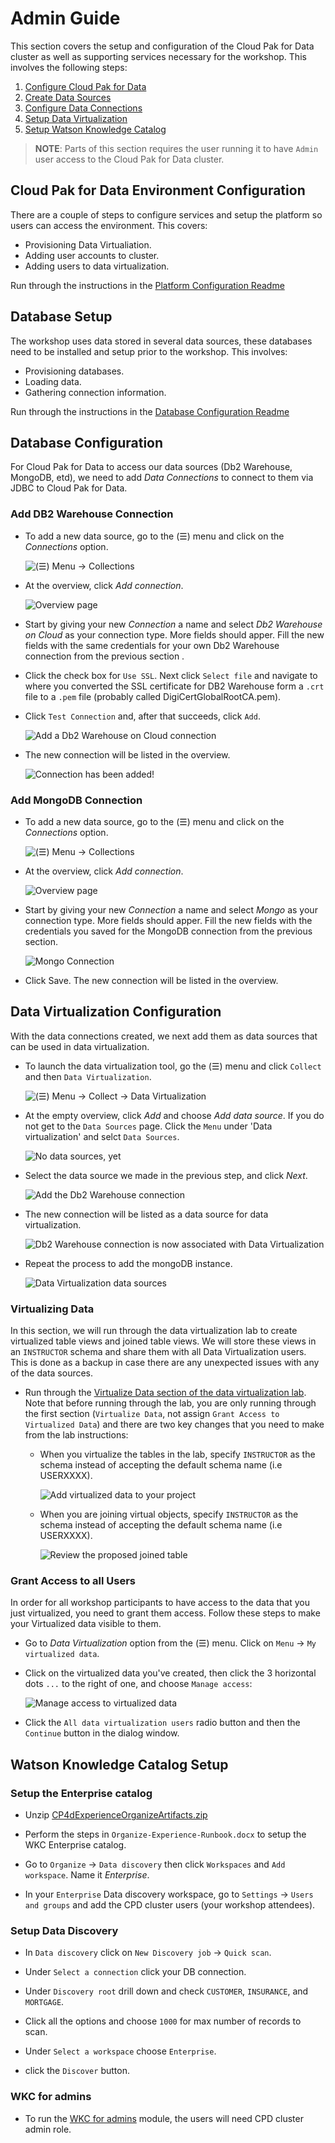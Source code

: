 # Admin Guide

This section covers the setup and configuration of the Cloud Pak for Data cluster as well as supporting services necessary for the workshop. This involves the following steps:

1. [Configure Cloud Pak for Data](#cloud-pak-for-data-environment-configuration)
1. [Create Data Sources](#database-setup)
1. [Configure Data Connections](#database-configuration)
1. [Setup Data Virtualization](#data-virtualization-configuration)
1. [Setup Watson Knowledge Catalog](#watson-knowledge-catalog-setup)

> **NOTE**: Parts of this section requires the user running it to have `Admin` user access to the Cloud Pak for Data cluster.

## Cloud Pak for Data Environment Configuration

There are a couple of steps to configure services and setup the platform so users can access the environment. This covers:

* Provisioning Data Virtualiation.
* Adding user accounts to cluster.
* Adding users to data virtualization.

Run through the instructions in the [Platform Configuration Readme](PlatformConfiguration.md)

## Database Setup

The workshop uses data stored in several data sources, these databases need to be installed and setup prior to the workshop. This involves:

* Provisioning databases.
* Loading data.
* Gathering connection information.

Run through the instructions in the [Database Configuration Readme](DatabaseConfiguration.md)

## Database Configuration

For Cloud Pak for Data to access our data sources (Db2 Warehouse, MongoDB, etd), we need to add *Data Connections* to connect to them via JDBC to Cloud Pak for Data.

### Add DB2 Warehouse Connection

* To add a new data source, go to the (☰) menu and click on the *Connections* option.

  ![(☰) Menu -> Collections](../.gitbook/assets/images/connections/conn-menu.png)

* At the overview, click *Add connection*.

  ![Overview page](../.gitbook/assets/images/connections/conn-overview-empty.png)

* Start by giving your new *Connection* a name and select *Db2 Warehouse on Cloud* as your connection type. More fields should apper. Fill the new fields with the same credentials for your own Db2 Warehouse connection from the previous section .

* Click the check box for `Use SSL`. Next click `Select file` and navigate to where you converted the SSL certificate for DB2 Warehouse form a `.crt` file to a `.pem` file (probably called DigiCertGlobalRootCA.pem).

* Click `Test Connection` and, after that succeeds, click `Add`.

  ![Add a Db2 Warehouse on Cloud connection](../.gitbook/assets/images/connections/conn-details.png)

* The new connection will be listed in the overview.

  ![Connection has been added!](../.gitbook/assets/images/connections/conn-overview-db2.png)

### Add MongoDB Connection

* To add a new data source, go to the (☰) menu and click on the *Connections* option.

  ![(☰) Menu -> Collections](../.gitbook/assets/images/connections/conn-menu.png)

* At the overview, click *Add connection*.

  ![Overview page](../.gitbook/assets/images/connections/conn-overview-empty.png)

* Start by giving your new *Connection* a name and select *Mongo* as your connection type. More fields should apper. Fill the new fields with the credentials you saved for the MongoDB connection from the previous section.

  ![Mongo Connection](../.gitbook/assets/images/connections/mongodb-connection.png)

* Click Save. The new connection will be listed in the overview.

## Data Virtualization Configuration

With the data connections created, we next add them as data sources that can be used in data virtualization.

* To launch the data virtualization tool, go the (☰) menu and click `Collect` and then `Data Virtualization`.

  ![(☰) Menu -> Collect -> Data Virtualization](../.gitbook/assets/images/dv/dv-menu.png)

* At the empty overview, click *Add* and choose *Add data source*. If you do not get to the `Data Sources` page. Click the `Menu` under 'Data virtualization' and selct `Data Sources`.

  ![No data sources, yet](../.gitbook/assets/images/dv/dv-data-sources-empty.png)

* Select the data source we made in the previous step, and click *Next*.

  ![Add the Db2 Warehouse connection](../.gitbook/assets/images/dv/dv-data-sources-add.png)

* The new connection will be listed as a data source for data virtualization.

  ![Db2 Warehouse connection is now associated with Data Virtualization](../.gitbook/assets/images/dv/dv-data-sources-shown.png)

* Repeat the process to add the mongoDB instance.

  ![Data Virtualization data sources](../.gitbook/assets/images/dv/dv-data-sources-complete.png)

### Virtualizing Data

In this section, we will run through the data virtualization lab to create virtualized table views and joined table views. We will store these views in an `INSTRUCTOR` schema and share them with all Data Virtualization users. This is done as a backup in case there are any unexpected issues with any of the data sources.

* Run through the [Virtualize Data section of the data virtualization lab](../data-connection-and-virtualization/README.md). Note that before running through the lab, you are only running through the first section  (`Virtualize Data`, not assign `Grant Access to Virtualized Data`) and there are two key changes that you need to make from the lab instructions:

  * When you virtualize the tables in the lab, specify `INSTRUCTOR` as the schema instead of accepting the default schema name (i.e USERXXXX).

    ![Add virtualized data to your project](../.gitbook/assets/images/dv/dv-virtualize-assign.png)

  * When you are joining virtual objects, specify `INSTRUCTOR` as the schema instead of accepting the default schema name (i.e USERXXXX).

    ![Review the proposed joined table](../.gitbook/assets/images/dv/dv-data-join-review.png)

### Grant Access to all Users

In order for all workshop participants to have access to the data that you just virtualized, you need to grant them access. Follow these steps to make your Virtualized data visible to them.

* Go to *Data Virtualization* option from the (☰) menu. Click on `Menu` -> `My virtualized data`.

* Click on the virtualized data you've created, then click the 3 horizontal dots `...` to the right of one, and choose `Manage access`:

  ![Manage access to virtualized data](../.gitbook/assets/images/dv/dv-manage-access-menu.png)

* Click the `All data virtualization users` radio button and then the `Continue` button in the dialog window.

## Watson Knowledge Catalog Setup

### Setup the Enterprise catalog

* Unzip [CP4dExperienceOrganizeArtifacts.zip](../../data/wkc/CP4dExperienceOrganizeArtifacts.zip)

* Perform the steps in `Organize-Experience-Runbook.docx` to setup the WKC Enterprise catalog.

* Go to `Organize` -> `Data discovery` then click `Workspaces` and `Add workspace`. Name it *Enterprise*.

* In your `Enterprise` Data discovery workspace, go to `Settings` -> `Users and groups` and add the CPD cluster users (your workshop attendees).

### Setup Data Discovery

* In `Data discovery` click on `New Discovery job` -> `Quick scan`.

* Under `Select a connection` click your DB connection.

* Under `Discovery root` drill down and check `CUSTOMER`, `INSURANCE`, and `MORTGAGE`.

* Click all the options and choose `1000` for max number of records to scan.

* Under `Select a workspace` choose `Enterprise`.

* click the `Discover` button.

### WKC for admins

* To run the [WKC for admins](../watson-knowledge-catalog/README.md) module, the users will need CPD cluster admin role.
